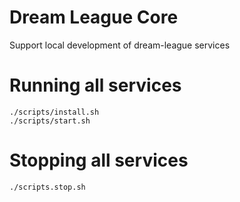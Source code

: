 # Dream League Core
Support local development of dream-league services

# Running all services
```
./scripts/install.sh  
./scripts/start.sh
```
# Stopping all services
```
./scripts.stop.sh
```
